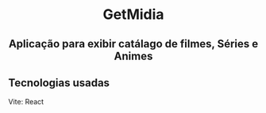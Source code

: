 <h1 align="center"> GetMidia </h1>
<h2 align="center"> Aplicação para exibir catálago de filmes, Séries e Animes </h2>

<h2> Tecnologias usadas </h2>
<p> Vite: React </p>
